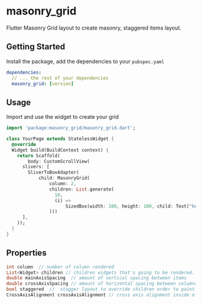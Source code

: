 # masonry_grid
Flutter Masonry Grid layout to create masonry, staggered items layout.

## Getting Started
Install the package, add the dependencies to your `pubspec.yaml`
```yaml
dependencies:
  // ... the rest of your dependencies
  masonry_grid: [version]
```

## Usage
Import and use the widget to create your grid
```dart
import 'package:masonry_grid/masonry_grid.dart';

class YourPage extends StatelessWidget {
  @override
  Widget build(BuildContext context) {
    return Scaffold(
        body: CustomScrollView(
      slivers: [
        SliverToBoxAdapter(
            child: MasonryGrid(
                column: 2,
                children: List.generate(
                  10,
                  (i) =>
                      SizedBox(width: 100, height: 100, child: Text("hello")),
                )))
      ],
    ));
  }
}
```

## Properties
```dart
int column  // number of column rendered
List<Widget> children // children widgets that's going to be rendered.                                        
double mainAxisSpacing  // amount of vertical spacing between items
double crossAxisSpacing // amount of horizontal spacing between columns
bool staggered  //  stagger layout to override children order to paint items on the lowest column first
CrossAxisAlignment crossAxisAlignment // cross axis alignment inside of each column
```
